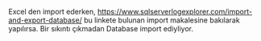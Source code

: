 Excel den import ederken, https://www.sqlserverlogexplorer.com/import-and-export-database/ bu linkete bulunan import makalesine bakılarak yapılırsa. 
Bir sıkıntı çıkmadan Database import ediyliyor.
